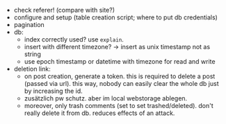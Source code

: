 - check referer! (compare with site?)
- configure and setup (table creation script; where to put db credentials)
- pagination
- db:
    - index correctly used? use `explain`.
    - insert with different timezone? -> insert as unix timestamp not as string
    - use epoch timestamp or datetime with timezone for read and write
- deletion link: 
    - on post creation, generate a token. this is required to delete a post (passed via url). this way, nobody can easily clear the whole db just by increasing the id.
    - zusätzlich pw schutz. aber im local webstorage ablegen.
    - moreover, only trash comments (set to set trashed/deleted). don't really delete it from db. reduces effects of an attack.